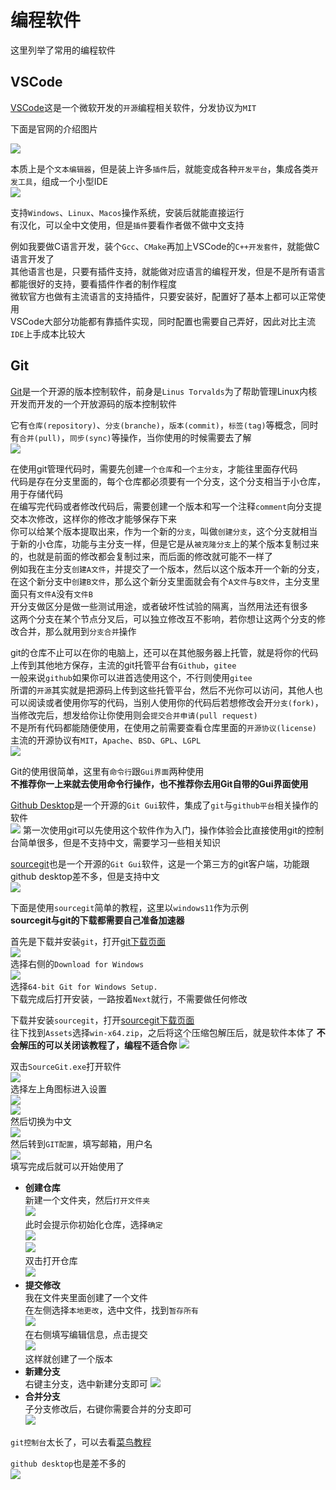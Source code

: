 # 编程软件

这里列举了常用的编程软件

## VSCode

[VSCode](https://code.visualstudio.com/)这是一个微软开发的`开源`编程相关软件，分发协议为`MIT`  

下面是官网的介绍图片  

![](https://user-images.githubusercontent.com/35271042/118224532-3842c400-b438-11eb-923d-a5f66fa6785a.png)

本质上是个`文本编辑器`，但是装上许多`插件`后，就能变成各种`开发平台`，集成各类`开发工具`，组成一个小型IDE  
![](./pics/pic1.png)

支持`Windows`、`Linux`、`Macos`操作系统，安装后就能直接运行  
有汉化，可以全中文使用，但是`插件`要看作者做不做中文支持

例如我要做C语言开发，装个`Gcc`、`CMake`再加上VSCode的`C++开发套件`，就能做C语言开发了  
其他语言也是，只要有插件支持，就能做对应语言的编程开发，但是不是所有语言都能很好的支持，要看插件作者的制作程度  
微软官方也做有主流语言的支持插件，只要安装好，配置好了基本上都可以正常使用  
VSCode大部分功能都有靠插件实现，同时配置也需要自己弄好，因此对比主流`IDE`上手成本比较大

## Git

[Git](https://git-scm.com/about/branching-and-merging)是一个开源的版本控制软件，前身是`Linus Torvalds`为了帮助管理Linux内核开发而开发的一个开放源码的版本控制软件

它有`仓库(repository)`、`分支(branche)`，`版本(commit)`，`标签(tag)`等概念，同时有`合并(pull)`，`同步(sync)`等操作，当你使用的时候需要去了解  
![](./pics/pic2.png)

在使用git管理代码时，需要先创建`一个仓库`和`一个主分支`，才能往里面存代码  
代码是存在分支里面的，每个仓库都必须要有一个分支，这个分支相当于小仓库，用于存储代码  
在编写完代码或者修改代码后，需要创建一个版本和写一个注释`comment`向分支提交本次修改，这样你的修改才能够保存下来  
你可以给某个版本提取出来，作为一个新的`分支`，叫做`创建分支`，这个分支就相当于新的小仓库，功能与主分支一样，但是它是从`被克隆分支`上的某个版本复制过来的，也就是前面的修改都会复制过来，而后面的修改就可能不一样了  
例如我在主分支`创建A文件`，并提交了一个版本，然后以这个版本开一个新的分支，在这个新分支中`创建B文件`，那么这个新分支里面就会有个`A文件`与`B文件`，主分支里面只有`文件A`没有`文件B`  
开分支做区分是做一些测试用途，或者破坏性试验的隔离，当然用法还有很多  
这两个分支在某个节点分叉后，可以独立修改互不影响，若你想让这两个分支的修改合并，那么就用到`分支合并`操作  

git的仓库不止可以在你的电脑上，还可以在其他服务器上托管，就是将你的代码上传到其他地方保存，主流的git托管平台有`Github`，`gitee`  
一般来说`github`如果你可以进首选使用这个，不行则使用`gitee`  
所谓的`开源`其实就是把源码上传到这些托管平台，然后不光你可以访问，其他人也可以阅读或者使用你写的代码，当别人使用你的代码后若想修改会开`分支(fork)`，当修改完后，想发给你让你使用则会`提交合并申请(pull request)`  
不是所有代码都能随便使用，在使用之前需要查看仓库里面的`开源协议(license)`  
主流的开源协议有`MIT`，`Apache`、`BSD`、`GPL`、`LGPL`  
![](https://www.runoob.com/wp-content/uploads/2018/03/bg2011050101.png)

Git的使用很简单，这里有`命令行`跟`Gui界面`两种使用  
**不推荐你一上来就去使用命令行操作，也不推荐你去用Git自带的Gui界面使用**

[Github Desktop](https://github.com/apps/desktop)是一个开源的`Git Gui`软件，集成了`git`与`github平台`相关操作的软件  
![](https://images.ctfassets.net/8aevphvgewt8/5fErhOtgvjrf97d7wOoARB/b262e06c615977f33046c468147aa114/screenshot-windows-dark.png)
第一次使用git可以先使用这个软件作为入门，操作体验会比直接使用git的控制台简单很多，但是不支持中文，需要学习一些相关知识  

[sourcegit](https://github.com/sourcegit-scm/sourcegit)也是一个开源的`Git Gui`软件，这是一个第三方的git客户端，功能跟github desktop差不多，但是支持中文  
![](https://github.com/sourcegit-scm/sourcegit/raw/master/screenshots/theme_light.png)

下面是使用`sourcegit`简单的教程，这里以`windows11`作为示例  
**sourcegit与git的下载都需要自己准备加速器**

首先是下载并安装`git`，打开[git下载页面](https://git-scm.com/downloads)  
![](./pics/pic3.png)  
选择右侧的`Download for Windows`  
![](./pics/pic4.png)  
选择`64-bit Git for Windows Setup.`  
下载完成后打开安装，一路按着`Next`就行，不需要做任何修改   

下载并安装`sourcegit`，打开[sourcegit下载页面](https://github.com/sourcegit-scm/sourcegit/releases)  
往下找到`Assets`选择`win-x64.zip`，之后将这个压缩包解压后，就是软件本体了
**不会解压的可以关闭该教程了，编程不适合你**
![](./pics/pic6.png)  

双击`SourceGit.exe`打开软件  
![](./pics/pic7.png)  
选择左上角图标进入设置  
![](./pics/pic8.png)  
![](./pics/pic9.png)  
然后切换为中文  
![](./pics/pic10.png)  
然后转到`GIT配置`，填写邮箱，用户名  
![](./pics/pic11.png)  
填写完成后就可以开始使用了

- **创建仓库**  
新建一个文件夹，然后`打开文件夹`  
![](./pics/pic12.png)  
此时会提示你初始化仓库，选择`确定`  
![](./pics/pic13.png)  
![](./pics/pic14.png)  
双击打开仓库  
![](./pics/pic15.png)  
- **提交修改**  
我在文件夹里面创建了一个文件  
在左侧选择`本地更改`，选中文件，找到`暂存所有`  
![](./pics/pic16.png)  
在右侧填写编辑信息，点击提交  
![](./pics/pic17.png)  
这样就创建了一个版本
- **新建分支**  
右键主分支，选中新建分支即可
![](./pics/pic18.png)  
- **合并分支**  
子分支修改后，右键你需要合并的分支即可  
![](./pics/pic19.png)  

`git控制台`太长了，可以去看[菜鸟教程](https://www.runoob.com/w3cnote/git-five-minutes-tutorial.html)

`github desktop`也是差不多的  
![](./pics/pic20.png)  

